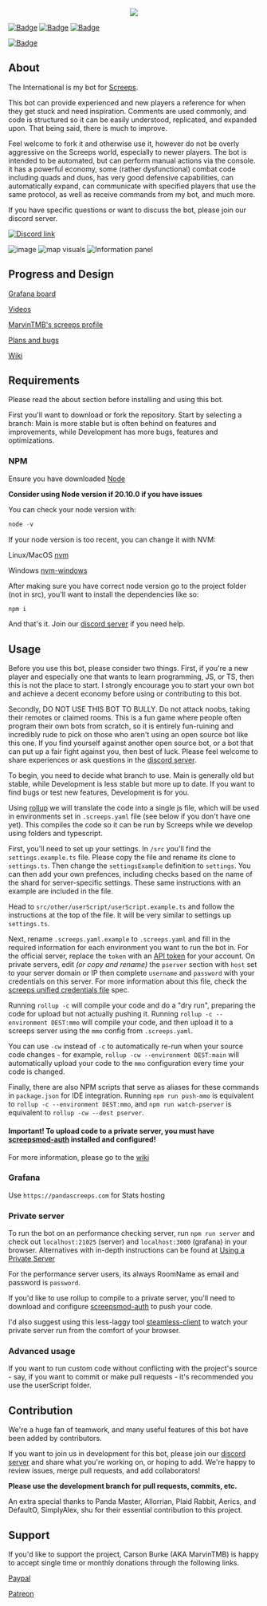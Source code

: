 <div align="center">

<img src="https://user-images.githubusercontent.com/48334001/189508568-fb2c91e5-e348-48c7-87ec-6626a81e1330.png" align="center">
</div>

[![Badge](https://forthebadge.com/images/badges/built-with-love.svg)](https://forthebadge.com)
[![Badge](https://forthebadge.com/images/badges/open-source.svg)](https://forthebadge.com)
[![Badge](https://forthebadge.com/images/badges/contains-tasty-spaghetti-code.svg)](https://forthebadge.com)

[![Badge](https://github.com/The-International-Screeps-Bot/The-International-Open-Source/actions/workflows/CD.yml/badge.svg?branch=Development)](https://github.com/The-International-Screeps-Bot/The-International-Open-Source/actions/workflows/CD.yml)

## About

The International is my bot for [Screeps](https://screeps.com/).

This bot can provide experienced and new players a reference for when they get stuck and need inspiration. Comments are used commonly, and code is structured so it can be easily understood, replicated, and expanded upon. That being said, there is much to improve.

Feel welcome to fork it and otherwise use it, however do not be overly aggressive on the Screeps world, especially to newer players. The bot is intended to be automated, but can perform manual actions via the console. it has a powerful economy, some (rather dysfunctional) combat code including quads and duos, has very good defensive capabilities, can automatically expand, can communicate with specified players that use the same protocol, as well as receive commands from my bot, and much more.

If you have specific questions or want to discuss the bot, please join our discord server.

[![Discord link](https://img.shields.io/badge/Discord-7289DA?style=for-the-badge&logo=discord&logoColor=white)](https://discord.gg/5QubDsB786)

![image](https://github.com/The-International-Screeps-Bot/The-International-Open-Source/assets/48334001/961d8b2f-d63c-4ced-8a81-44c5e838f20a)
![map visuals](https://user-images.githubusercontent.com/48334001/232357947-7febd5e6-da7a-4f4f-b3fe-92bad7bb9005.png)
![Information panel](images/grafana.png)

## Progress and Design

[Grafana board](http://pandascreeps.com)

[Videos](https://www.youtube.com/playlist?list=PLGlzrjCmziEj7hQZSwcmkXkMXgkQXUQ6C)

[MarvinTMB's screeps profile](https://screeps.com/a/#!/profile/MarvinTMB)

[Plans and bugs](https://github.com/The-International-Screeps-Bot/The-International-Open-Source/issues)

[Wiki](https://github.com/The-International-Screeps-Bot/The-International-Open-Source/wiki)

## Requirements

Please read the about section before installing and using this bot.

First you'll want to download or fork the repository. Start by selecting a branch: Main is more stable but is often behind on features and improvements, while Development has more bugs, features and optimizations.

### NPM

Ensure you have downloaded [Node](https://nodejs.org/en/)

**Consider using Node version if 20.10.0 if you have issues**

You can check your node version with:

```powershell
node -v
```
If your node version is too recent, you can change it with NVM:

Linux/MacOS [nvm](https://github.com/nvm-sh/nvm)

Windows [nvm-windows](https://github.com/coreybutler/nvm-windows)

After making sure you have correct node version go to the project folder (not in src), you'll want to install the dependencies like so:

```powershell
npm i
```

And that's it. Join our [discord server](https://discord.gg/5QubDsB786) if you need help.

## Usage

Before you use this bot, please consider two things. First, if you're a new player and especially one that wants to learn programming, JS, or TS, then this is not the place to start. I strongly encourage you to start your own bot and achieve a decent economy before using or contributing to this bot.

Secondly, DO NOT USE THIS BOT TO BULLY. Do not attack noobs, taking their remotes or claimed rooms. This is a fun game where people often program their own bots from scratch, so it is entirely fun-ruining and incredibly rude to pick on those who aren't using an open source bot like this one. If you find yourself against another open source bot, or a bot that can put up a fair fight against you, then best of luck. Please feel welcome to share experiences or ask questions in the [discord server](https://discord.gg/5QubDsB786).

To begin, you need to decide what branch to use. Main is generally old but stable, while Development is less stable but more up to date. If you want to find bugs or test new features, Development is for you.

Using [rollup](https://rollupjs.org/guide/en/) we will translate the code into a single js file, which will be used in environments set in `.screeps.yaml` file (see below if you don't have one yet). This compiles the code so it can be run by Screeps while we develop using folders and typescript.

First, you'll need to set up your settings. In `/src` you'll find the `settings.example.ts` file. Please copy the file and rename its clone to `settings.ts`. Then change the `settingsExample` definition to `settings`. You can then add your own prefences, including checks based on the name of the shard for server-specific settings. These same instructions with an example are included in the file.

Head to `src/other/userScript/userScript.example.ts` and follow the instructions at the top of the file. It will be very similar to settings up `settings.ts`.

Next, rename `.screeps.yaml.example` to `.screeps.yaml` and fill in the required information for each environment you want to run the bot in. For the official server, replace the `token` with an [API token](https://docs.screeps.com/auth-tokens.html) for your account. On private servers, edit _(or copy and rename)_ the `pserver` section with `host` set to your server domain or IP then complete `username` and `password` with your credentials on this server. For more information about this file, check the [screeps unified credentials file](https://github.com/screepers/screepers-standards/blob/master/SS3-Unified_Credentials_File.md) spec.

Running `rollup -c` will compile your code and do a "dry run", preparing the code for upload but not actually pushing it. Running `rollup -c --environment DEST:mmo` will compile your code, and then upload it to a screeps server using the `mmo` config from `.screeps.yaml`.

You can use `-cw` instead of `-c` to automatically re-run when your source code changes - for example, `rollup -cw --environment DEST:main` will automatically upload your code to the `mmo` configuration every time your code is changed.

Finally, there are also NPM scripts that serve as aliases for these commands in `package.json` for IDE integration. Running `npm run push-mmo` is equivalent to `rollup -c --environment DEST:mmo`, and `npm run watch-pserver` is equivalent to `rollup -cw --dest pserver`.

#### Important! To upload code to a private server, you must have [screepsmod-auth](https://github.com/ScreepsMods/screepsmod-auth) installed and configured!

For more information, please go to the [wiki](https://github.com/CarsonBurke/The-International-Screeps-Bot/wiki/Usage)

### Grafana

Use `https://pandascreeps.com` for Stats hosting

### Private server

To run the bot on an performance checking server, run `npm run server` and check out `localhost:21025` (server) and `localhost:3000` (grafana) in your browser. Alternatives with in-depth instructions can be found at [Using a Private Server](https://github.com/The-International-Screeps-Bot/The-International-Open-Source/wiki/Using-a-private-server)

For the performance server users, its always RoomName as email and password is `password`.

If you'd like to use rollup to compile to a private server, you'll need to download and configure [screepsmod-auth](https://github.com/ScreepsMods/screepsmod-auth) to push your code.

I'd also suggest using this less-laggy tool [steamless-client](https://github.com/laverdet/screeps-steamless-client) to watch your private server run from the comfort of your browser.


### Advanced usage

If you want to run custom code without conflicting with the project's source - say, if you want to commit or make pull requests - it's recommended you use the userScript folder.

## Contribution

We're a huge fan of teamwork, and many useful features of this bot have been added by contributors.

If you want to join us in development for this bot, please join our [discord server](https://discord.gg/5QubDsB786) and share what you're working on, or hoping to add. We're happy to review issues, merge pull requests, and add collaborators!

**Please use the development branch for pull requests, commits, etc.**

An extra special thanks to Panda Master, Allorrian, Plaid Rabbit, Aerics, and DefaultO, SimplyAlex, shu for their essential contribution to this project.

## Support

If you'd like to support the project, Carson Burke (AKA MarvinTMB) is happy to accept single time or monthly donations through the following links.

[Paypal](https://paypal.me/carsonburke22)

[Patreon](https://www.patreon.com/Marvin22)
